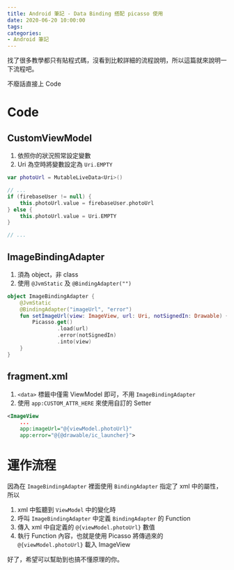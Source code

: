 ```yaml
---
title: Android 筆記 - Data Binding 搭配 picasso 使用
date: 2020-06-20 10:00:00
tags:
categories:
- Android 筆記
---
```

找了很多教學都只有貼程式碼，沒看到比較詳細的流程說明，所以這篇就來說明一下流程吧。
<!--more-->
不廢話直接上 Code
# Code
## CustomViewModel
1. 依照你的狀況照常設定變數
2. Uri 為空時將變數設定為 `Uri.EMPTY`
```kotlin
var photoUrl = MutableLiveData<Uri>()

// ...
if (firebaseUser != null) {
    this.photoUrl.value = firebaseUser.photoUrl
} else {
    this.photoUrl.value = Uri.EMPTY
}

// ...
```

## ImageBindingAdapter
1. 須為 object，非 class
2. 使用 `@JvmStatic` 及 `@BindingAdapter("")`
```kotlin
object ImageBindingAdapter {
    @JvmStatic
    @BindingAdapter("imageUrl", "error")
    fun setImageUrl(view: ImageView, url: Uri, notSignedIn: Drawable) {
        Picasso.get()
                .load(url)
                .error(notSignedIn)
                .into(view)
    }
}
```

## fragment.xml
1. `<data>` 標籤中僅需 ViewModel 即可，不用 `ImageBindingAdapter`
2. 使用 `app:CUSTOM_ATTR_HERE` 來使用自訂的 Setter
```xml
<ImageView
    ...
    app:imageUrl="@{viewModel.photoUrl}"
    app:error="@{@drawable/ic_launcher}">
```


# 運作流程
因為在 `ImageBindingAdapter` 裡面使用 `BindingAdapter` 指定了 xml 中的屬性，所以
1. xml 中監聽到 `ViewModel` 中的變化時
2. 呼叫 `ImageBindingAdapter` 中定義 `BindingAdapter` 的 Function
3. 傳入 xml 中自定義的 `@{viewModel.photoUrl}` 數值
4. 執行 Function 內容，也就是使用 Picasso 將傳過來的 `@{viewModel.photoUrl}` 載入 ImageView

好了，希望可以幫助到也搞不懂原理的你。
